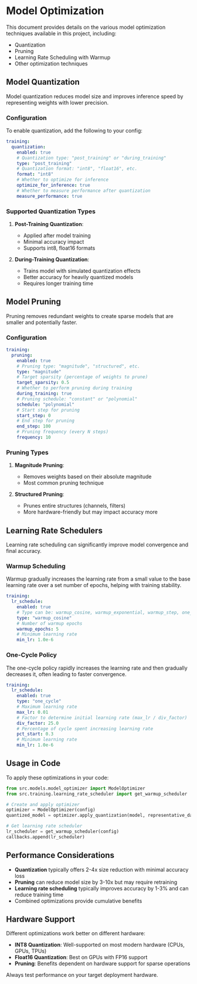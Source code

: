 # Model Optimization

This document provides details on the various model optimization techniques available in this project, including:

- Quantization
- Pruning
- Learning Rate Scheduling with Warmup
- Other optimization techniques

## Model Quantization

Model quantization reduces model size and improves inference speed by representing weights with lower precision.

### Configuration

To enable quantization, add the following to your config:

```yaml
training:
  quantization:
    enabled: true
    # Quantization type: "post_training" or "during_training"
    type: "post_training"
    # Quantization format: "int8", "float16", etc.
    format: "int8"
    # Whether to optimize for inference
    optimize_for_inference: true
    # Whether to measure performance after quantization
    measure_performance: true
```

### Supported Quantization Types

1. **Post-Training Quantization**:
   - Applied after model training
   - Minimal accuracy impact
   - Supports int8, float16 formats

2. **During-Training Quantization**:
   - Trains model with simulated quantization effects
   - Better accuracy for heavily quantized models
   - Requires longer training time

## Model Pruning

Pruning removes redundant weights to create sparse models that are smaller and potentially faster.

### Configuration

```yaml
training:
  pruning:
    enabled: true
    # Pruning type: "magnitude", "structured", etc.
    type: "magnitude"
    # Target sparsity (percentage of weights to prune)
    target_sparsity: 0.5
    # Whether to perform pruning during training
    during_training: true
    # Pruning schedule: "constant" or "polynomial"
    schedule: "polynomial"
    # Start step for pruning
    start_step: 0
    # End step for pruning
    end_step: 100
    # Pruning frequency (every N steps)
    frequency: 10
```

### Pruning Types

1. **Magnitude Pruning**:
   - Removes weights based on their absolute magnitude
   - Most common pruning technique

2. **Structured Pruning**:
   - Prunes entire structures (channels, filters)
   - More hardware-friendly but may impact accuracy more

## Learning Rate Schedulers

Learning rate scheduling can significantly improve model convergence and final accuracy.

### Warmup Scheduling

Warmup gradually increases the learning rate from a small value to the base learning rate over a set number of epochs, helping with training stability.

```yaml
training:
  lr_schedule:
    enabled: true
    # Type can be: warmup_cosine, warmup_exponential, warmup_step, one_cycle
    type: "warmup_cosine"
    # Number of warmup epochs
    warmup_epochs: 5
    # Minimum learning rate
    min_lr: 1.0e-6
```

### One-Cycle Policy

The one-cycle policy rapidly increases the learning rate and then gradually decreases it, often leading to faster convergence.

```yaml
training:
  lr_schedule:
    enabled: true
    type: "one_cycle"
    # Maximum learning rate
    max_lr: 0.01
    # Factor to determine initial learning rate (max_lr / div_factor)
    div_factor: 25.0
    # Percentage of cycle spent increasing learning rate
    pct_start: 0.3
    # Minimum learning rate
    min_lr: 1.0e-6
```

## Usage in Code

To apply these optimizations in your code:

```python
from src.models.model_optimizer import ModelOptimizer
from src.training.learning_rate_scheduler import get_warmup_scheduler

# Create and apply optimizer
optimizer = ModelOptimizer(config)
quantized_model = optimizer.apply_quantization(model, representative_dataset)

# Get learning rate scheduler
lr_scheduler = get_warmup_scheduler(config)
callbacks.append(lr_scheduler)
```

## Performance Considerations

- **Quantization** typically offers 2-4x size reduction with minimal accuracy loss
- **Pruning** can reduce model size by 3-10x but may require retraining
- **Learning rate scheduling** typically improves accuracy by 1-3% and can reduce training time
- Combined optimizations provide cumulative benefits

## Hardware Support

Different optimizations work better on different hardware:

- **INT8 Quantization**: Well-supported on most modern hardware (CPUs, GPUs, TPUs)
- **Float16 Quantization**: Best on GPUs with FP16 support
- **Pruning**: Benefits dependent on hardware support for sparse operations

Always test performance on your target deployment hardware.